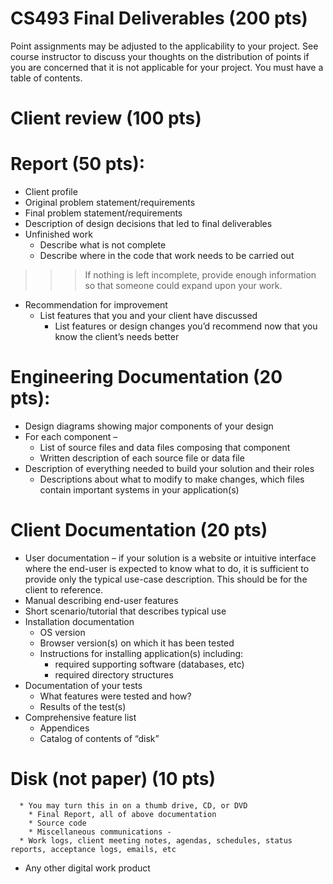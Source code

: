 # CS493 Final Deliverables (200 pts) #

Point assignments may be adjusted to the applicability to your project.  See course instructor to discuss your thoughts on the distribution of points if you are concerned that it is not applicable for your project.  You must have a table of contents.

# Client review (100 pts) #

# Report (50 pts): #
  * Client profile
  * Original problem statement/requirements
  * Final problem statement/requirements
  * Description of design decisions that led to final deliverables
  * Unfinished work
    * Describe what is not complete
    * Describe where in the code that work needs to be carried out
> > > If nothing is left incomplete,  provide enough information so that someone could expand upon your work.
  * Recommendation for improvement
    * List features that you and your client have discussed
      * List features or design changes you’d recommend now that you know the client’s needs better

# Engineering Documentation (20 pts): #
  * Design diagrams showing major components of your design
  * For each component –
    * List of source files and data files composing that component
    * Written description of each source file or data file
  * Description of everything needed to build your solution and their roles
    * Descriptions about what to modify to make changes, which files contain important systems in your application(s)

# Client Documentation (20 pts) #
  * User documentation – if your solution is a website or intuitive interface where the end-user is expected to know what to do, it is sufficient to provide only the typical use-case description.  This should be for the client to reference.
  * Manual describing end-user features
  * Short scenario/tutorial that describes typical use
  * Installation documentation
    * OS version
    * Browser version(s) on which it has been tested
    * Instructions for installing application(s) including:
      * required supporting software (databases, etc)
      * required directory structures
  * Documentation of your tests
    * What features were tested and how?
    * Results of the test(s)
  * Comprehensive feature list
    * Appendices
    * Catalog of contents of “disk”
# Disk (not paper) (10 pts) #
      * You may turn this in on a thumb drive, CD, or DVD
        * Final Report, all of above documentation
        * Source code
        * Miscellaneous communications -
      * Work logs, client meeting notes, agendas, schedules, status reports, acceptance logs, emails, etc
  * Any other digital work product